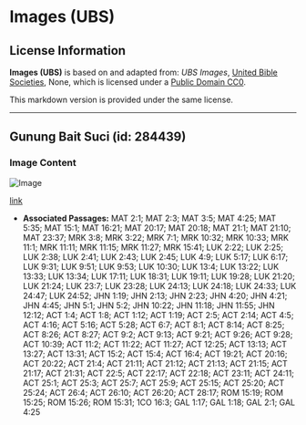 # Images (UBS)

## License Information

**Images (UBS)** is based on and adapted from: _UBS Images_, [United Bible Societies](https://unitedbiblesocieties.org/), None, which is licensed under a [Public Domain CC0](https://creativecommons.org/public-domain/cc0/).

This markdown version is provided under the same license.



--------------------------------

## Gunung Bait Suci (id: 284439)

### Image Content

![Image](https://cdn.aquifer.bible/aquifer-content/resources/Media/WEB-0862_temple_mount.jpg)

[link](https://cdn.aquifer.bible/aquifer-content/resources/Media/WEB-0862_temple_mount.jpg)

* **Associated Passages:** MAT 2:1; MAT 2:3; MAT 3:5; MAT 4:25; MAT 5:35; MAT 15:1; MAT 16:21; MAT 20:17; MAT 20:18; MAT 21:1; MAT 21:10; MAT 23:37; MRK 3:8; MRK 3:22; MRK 7:1; MRK 10:32; MRK 10:33; MRK 11:1; MRK 11:11; MRK 11:15; MRK 11:27; MRK 15:41; LUK 2:22; LUK 2:25; LUK 2:38; LUK 2:41; LUK 2:43; LUK 2:45; LUK 4:9; LUK 5:17; LUK 6:17; LUK 9:31; LUK 9:51; LUK 9:53; LUK 10:30; LUK 13:4; LUK 13:22; LUK 13:33; LUK 13:34; LUK 17:11; LUK 18:31; LUK 19:11; LUK 19:28; LUK 21:20; LUK 21:24; LUK 23:7; LUK 23:28; LUK 24:13; LUK 24:18; LUK 24:33; LUK 24:47; LUK 24:52; JHN 1:19; JHN 2:13; JHN 2:23; JHN 4:20; JHN 4:21; JHN 4:45; JHN 5:1; JHN 5:2; JHN 10:22; JHN 11:18; JHN 11:55; JHN 12:12; ACT 1:4; ACT 1:8; ACT 1:12; ACT 1:19; ACT 2:5; ACT 2:14; ACT 4:5; ACT 4:16; ACT 5:16; ACT 5:28; ACT 6:7; ACT 8:1; ACT 8:14; ACT 8:25; ACT 8:26; ACT 8:27; ACT 9:2; ACT 9:13; ACT 9:21; ACT 9:26; ACT 9:28; ACT 10:39; ACT 11:2; ACT 11:22; ACT 11:27; ACT 12:25; ACT 13:13; ACT 13:27; ACT 13:31; ACT 15:2; ACT 15:4; ACT 16:4; ACT 19:21; ACT 20:16; ACT 20:22; ACT 21:4; ACT 21:11; ACT 21:12; ACT 21:13; ACT 21:15; ACT 21:17; ACT 21:31; ACT 22:5; ACT 22:17; ACT 22:18; ACT 23:11; ACT 24:11; ACT 25:1; ACT 25:3; ACT 25:7; ACT 25:9; ACT 25:15; ACT 25:20; ACT 25:24; ACT 26:4; ACT 26:10; ACT 26:20; ACT 28:17; ROM 15:19; ROM 15:25; ROM 15:26; ROM 15:31; 1CO 16:3; GAL 1:17; GAL 1:18; GAL 2:1; GAL 4:25

